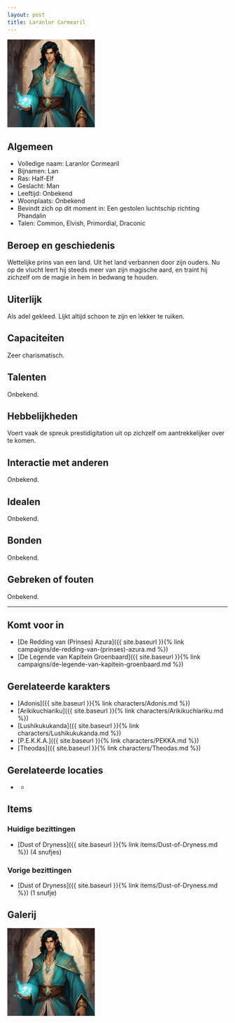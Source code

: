 ```yaml
---
layout: post
title: Laranlor Cormearil
---
```


<img src="../images/Laranlor.jpg" alt="Laranlor" width=200>

## Algemeen
* Volledige naam: Laranlor Cormearil
* Bijnamen: Lan
* Ras: Half-Elf
* Geslacht: Man
* Leeftijd: Onbekend
* Woonplaats: Onbekend
* Bevindt zich op dit moment in: Een gestolen luchtschip richting Phandalin
* Talen: Common, Elvish, Primordial, Draconic

## Beroep en geschiedenis
Wettelijke prins van een land. Uit het land verbannen door zijn ouders. Nu op de vlucht leert hij steeds meer van zijn magische aard, en traint hij zichzelf om de magie in hem in bedwang te houden.

## Uiterlijk
Als adel gekleed. Lijkt altijd schoon te zijn en lekker te ruiken.

## Capaciteiten
Zeer charismatisch.

## Talenten
Onbekend.

## Hebbelijkheden
Voert vaak de spreuk prestidigitation uit op zichzelf om aantrekkelijker over te komen.

## Interactie met anderen
Onbekend.

## Idealen
Onbekend.

## Bonden
Onbekend.

## Gebreken of fouten
Onbekend.

---

## Komt voor in
* [De Redding van (Prinses) Azura]({{ site.baseurl }}{% link campaigns/de-redding-van-(prinses)-azura.md %})
* [De Legende van Kapitein Groenbaard]({{ site.baseurl }}{% link campaigns/de-legende-van-kapitein-groenbaard.md %})

## Gerelateerde karakters
* [Adonis]({{ site.baseurl }}{% link characters/Adonis.md %})
* [Arikikuchiariku]({{ site.baseurl }}{% link characters/Arikikuchiariku.md %})
* [Lushikukukanda]({{ site.baseurl }}{% link characters/Lushikukukanda.md %})
* [P.E.K.K.A.]({{ site.baseurl }}{% link characters/PEKKA.md %})
* [Theodas]({{ site.baseurl }}{% link characters/Theodas.md %})

## Gerelateerde locaties
* -

## Items

### Huidige bezittingen
* [Dust of Dryness]({{ site.baseurl }}{% link items/Dust-of-Dryness.md %}) (4 snufjes)

### Vorige bezittingen
* [Dust of Dryness]({{ site.baseurl }}{% link items/Dust-of-Dryness.md %}) (1 snufje)

## Galerij
<img src="../images/Laranlor.jpg" alt="Laranlor" width=200>